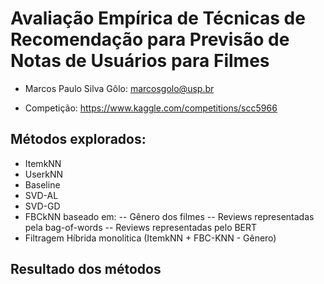 # Avaliação Empírica de Técnicas de Recomendação para Previsão de Notas de Usuários para Filmes

- Marcos Paulo Silva Gôlo: marcosgolo@usp.br

- Competição: https://www.kaggle.com/competitions/scc5966

## Métodos explorados:
- ItemkNN
- UserkNN
- Baseline
- SVD-AL
- SVD-GD
- FBCkNN baseado em:
-- Gênero dos filmes
-- Reviews representadas pela bag-of-words
-- Reviews representadas pelo BERT
- Filtragem Híbrida monolitica (ItemkNN + FBC-KNN - Gênero)

## Resultado dos métodos
